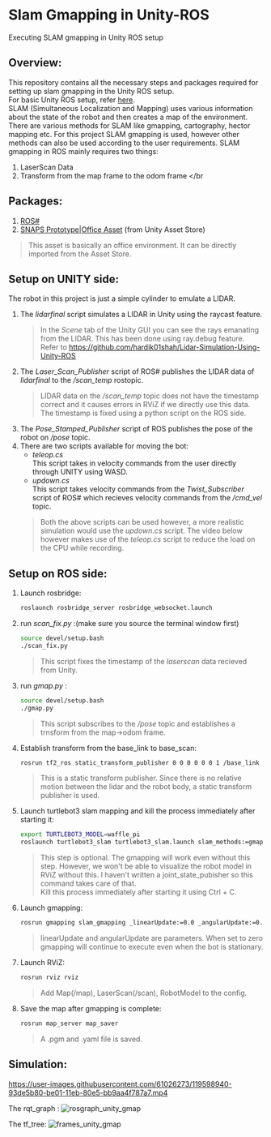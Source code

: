 # Slam Gmapping in Unity-ROS
Executing SLAM gmapping in Unity ROS setup

## Overview:
This repository contains all the necessary steps and packages required for setting up slam gmapping in the Unity ROS setup.</br>
For basic Unity ROS setup, refer [here](https://github.com/hardik01shah/Unity-ROS-Basic-Simulation).
</br>
SLAM (Simultaneous Localization and Mapping) uses various information about the state of the robot and then creates a map of the environment. There are various methods for SLAM like gmapping, cartography, hector mapping etc. For this project SLAM gmapping is used, however other methods can also be used according to the user requirements. SLAM gmapping in ROS mainly requires two things:
1. LaserScan Data 
2. Transform from the map frame to the odom frame
</br
## Packages:
1. [ROS#](https://github.com/siemens/ros-sharp)
2. [SNAPS Prototype|Office Asset](https://assetstore.unity.com/packages/3d/environments/snaps-prototype-office-137490) (from Unity Asset Store)
  >This asset is basically an office environment. It can be directly imported from the Asset Store.

## Setup on UNITY side:
The robot in this project is just a simple cylinder to emulate a LIDAR. 

1. The _lidarfinal_ script simulates a LIDAR in Unity using the raycast feature.
    >In the _Scene_ tab of the Unity GUI you can see the rays emanating from the LIDAR. This has been done using ray.debug feature. </br>
    >Refer to https://github.com/hardik01shah/Lidar-Simulation-Using-Unity-ROS
2. The _Laser_Scan_Publisher_ script of ROS# publishes the LIDAR data of _lidarfinal_ to the _/scan_temp_ rostopic.
    > LIDAR data on the _/scan_temp_ topic does not have the timestamp correct and it causes errors in RViZ if we directly use this data. The timestamp is fixed
    > using a python script on the ROS side.
3. The _Pose_Stamped_Publisher_ script of ROS publishes the pose of the robot on _/pose_ topic.
4. There are two scripts available for moving the bot:
    - _teleop.cs_  
      This script takes in velocity commands from the user directly through UNITY using WASD.
    - _updown.cs_  
      This script takes velocity commands from the _Twist_Subscriber_ script of ROS# which recieves velocity commands from the _/cmd_vel_ topic.
    >Both the above scripts can be used however, a more realistic simulation would use the _updown.cs_ script. The video below however makes use of the
    >_teleop.cs_ script to reduce the load on the CPU while recording.

## Setup on ROS side:
1. Launch rosbridge:
    ```sh
    roslaunch rosbridge_server rosbridge_websocket.launch
    ```
2. run _scan_fix.py_ :(make sure you source the terminal window first)
    ```sh
    source devel/setup.bash
    ./scan_fix.py
    ```
    >This script fixes the timestamp of the _laserscan_ data recieved from Unity.
3. run _gmap.py_ :
    ```sh
    source devel/setup.bash
    ./gmap.py
    ```
    >This script subscribes to the _/pose_ topic and establishes a trnsform from the map->odom frame.
4. Establish transform from the base_link to base_scan:
    ```sh
    rosrun tf2_ros static_transform_publisher 0 0 0 0 0 0 1 /base_link /base_scan
    ```
    >This is a static transform publisher. Since there is no relative motion between the lidar and the robot body, a static transform 
    >publisher is used.
5. Launch turtlebot3 slam mapping and kill the process immediately after starting it:
    ```sh
    export TURTLEBOT3_MODEL=waffle_pi
    roslaunch turtlebot3_slam turtlebot3_slam.launch slam_methods:=gmapping
    ```
    >This step is optional. The gmapping will work even without this step. However, we won't be able to visualize the robot model in RViZ
    >without this. I haven't written a joint_state_pubisher so this command takes care of that.</br>
    >Kill this process immediately after starting it using Ctrl + C.
6. Launch gmapping:
    ```sh
    rosrun gmapping slam_gmapping _linearUpdate:=0.0 _angularUpdate:=0.0
    ```
    >linearUpdate and angularUpdate are parameters. When set to zero gmapping will continue to execute even when the bot is stationary.
7. Launch RViZ:
    ```sh
    rosrun rviz rviz
    ```
    >Add Map(/map), LaserScan(/scan), RobotModel to the config. 
8. Save the map after gmapping is complete:
    ```sh
    rosrun map_server map_saver
    ```
    >A .pgm and .yaml file is saved.

## Simulation:
https://user-images.githubusercontent.com/61026273/119598940-93de5b80-be01-11eb-80e5-bb9aa4f787a7.mp4

The rqt_graph :
![rosgraph_unity_gmap](https://user-images.githubusercontent.com/61026273/119598976-ad7fa300-be01-11eb-9eb9-9d0ce6255dbe.png)

The tf_tree:
![frames_unity_gmap](https://user-images.githubusercontent.com/61026273/119598996-b53f4780-be01-11eb-8522-c2c0e78b1d67.png)

